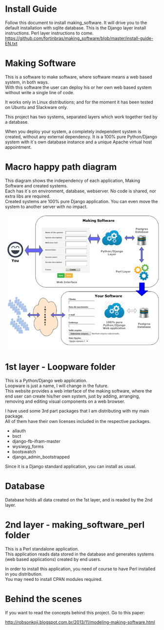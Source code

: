 Install Guide
=============

Follow this document to install making_software.
It will drive you to the default installation with sqlite database.
This is the Django layer install instructions. Perl layer instructions to come.
https://github.com/fortinbras/making_software/blob/master/install-guide-EN.txt


Making Software
===============

This is a software to make software, where software means a web based system, in both ways.<br>
With this software the user can deploy his or her own web based system without write a single line of code.

It works only in Linux distributions; and for the moment it has been tested on Ubuntu and Slackware only.

This project has two systems, separated layers which work together tied by a database.

When you deploy your system, a completely independent system is created, without any external dependency. It is a 100% pure Python/Django system with it´s own database instance and a unique Apache virtual host appointment.


Macro happy path diagram
========================
This diagram shows the independency of each application, Making Software and created systems. <br>
Each has it´s on environment, database, webserver. No code is shared, nor extra libs are required. <br>
Created systems are 100% pure Django application. You can even move the system to another server with no impact.

![Macro Diagram](making_software.png)


1st layer - Loopware folder 
===========================
This is a Python/Django web application.<br>
Loopware is just a name, I will change in the future.<br>
This website provides a web interface of the making software, where the end user can create his/her own system, just by adding, arranging, removing and editing visual components on a web browser.

I have used some 3rd part packages that I am distributing with my main package.<br>
All of them have their own licenses included in the respective packages.
- allauth
- bsct
- django-fb-ifram-master
- wysiwyg_forms
- bootswatch
- django_admin_bootstrapped

Since it is a Django standard application, you can install as usual.


Database 
========
Database holds all data created on the 1st layer, and is readed by the 2nd layer.


2nd layer - making_software_perl folder
=======================================
This is a Perl standalone application.<br>
This application reads data stored in the database and generates systems (web based applications) created by end users.

In order to install this application, you need of course to have Perl installed in you distribution.<br>
You may need to install CPAN  modules required.

 

Behind the scenes
=================
If you want to read the concepts behind this project. Go to this paper:

http://robsonkoji.blogspot.com.br/2013/11/modeling-making-software.html



